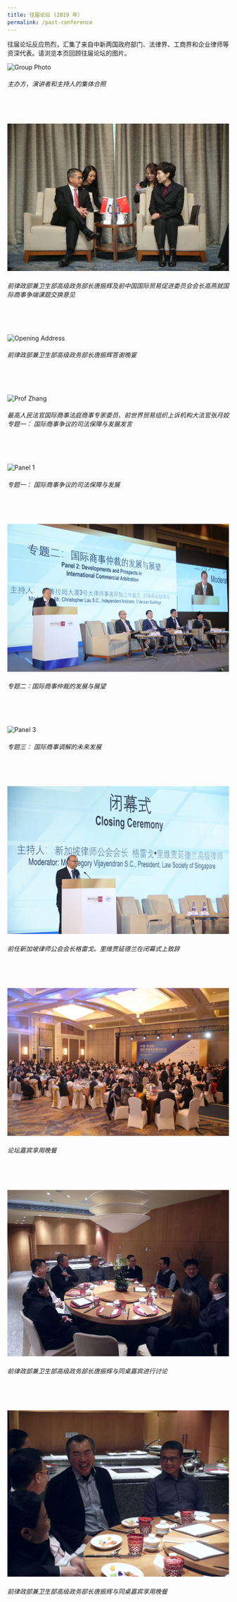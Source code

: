 ```yaml
---
title: 往届论坛 (2019 年）
permalink: /past-conference
---
```

往届论坛反应热烈，汇集了来自中新两国政府部门、法律界、工商界和企业律师等资深代表。请浏览本页回顾往届论坛的图片。

![Group Photo](/images/02.JPG)
###### *主办方，演讲者和主持人的集体合照*
<br>
<br>


![Bilateral Discussions](/images/18.jpeg) 
###### *前律政部兼卫生部高级政务部长唐振辉及前中国国际贸易促进委员会会长高燕就国际商事争端课题交换意见*
<br>
<br>


![Opening Address](/images/07.JPG)
###### *前律政部兼卫生部高级政务部长唐振辉答谢晚宴*
<br>
<br>

![Prof Zhang](/images/03.JPG)
###### *最高人民法官国际商事法庭商事专家委员、前世界贸易组织上诉机构大法官张月姣专题一： 国际商事争议的司法保障与发展发言*
<br>
<br/> 

![Panel 1](/images/04.JPG)
###### *专题一： 国际商事争议的司法保障与发展*
<br>
<br>

![Panel 2](/images/14.jpeg) 
###### *专题二：国际商事仲裁的发展与展望*
<br>
<br>

![Panel 3](/images/06.JPG) 
###### *专题三： 国际商事调解的未来发展*
<br> 
<br> 

![Closing Ceremony](/images/16.jpeg) 
###### *前任新加坡律师公会会长格雷戈。里维贾延德兰在闭幕式上致辞*
<br>
<br>

![Dinner](/images/17.jpeg) 
###### *论坛嘉宾享用晚餐*
<br>
<br>

![Dinner 2](/images/15.jpeg) 
###### *前律政部兼卫生部高级政务部长唐振辉与同桌嘉宾进行讨论*
<br>
<br>

![Dinner 3](/images/22.jpeg) 
###### *前律政部兼卫生部高级政务部长唐振辉与同桌嘉宾享用晚餐*
<br>
<br>
